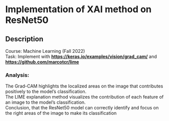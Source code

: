 # Implementation of XAI method on ResNet50
## Description
Course: Machine Learning (Fall 2022) <br />
Task: Implement with **https://keras.io/examples/vision/grad_cam/** and **https://github.com/marcotcr/lime**

### Analysis:
The Grad-CAM highlights the localized areas on the image that contributes positively to the model’s classification. <br />
The LIME explanation method visualizes the contribution of each feature of an image to the model’s classification. <br />
Conclusion, that the ResNet50 model can correctly identify and focus on the right areas of the image to make its classification

